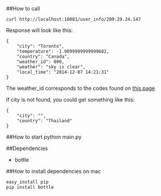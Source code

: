 ##How to call
```
curl http://localhost:18081/user_info/209.29.24.147
```

Response will look like this:
```
{
    "city": "Toronto",
    "temperature": -1.9099999999999682,
    "country": "Canada",
    "weather_id": 800,
    "weather": "sky is clear",
    "local_time": "2014-12-07 14:21:31"
}
```
The weather_id corresponds to the codes found on [this page](http://bugs.openweathermap.org/projects/api/wiki/Weather_Condition_Codes)

If city is not found, you could get something like this:
```
{
    "city": "",
    "country": "Thailand"
}
```


##How to start
python main.py

##Dependencies
* bottle

##How to install dependencies on mac
```
easy_install pip
pip install bottle
```
